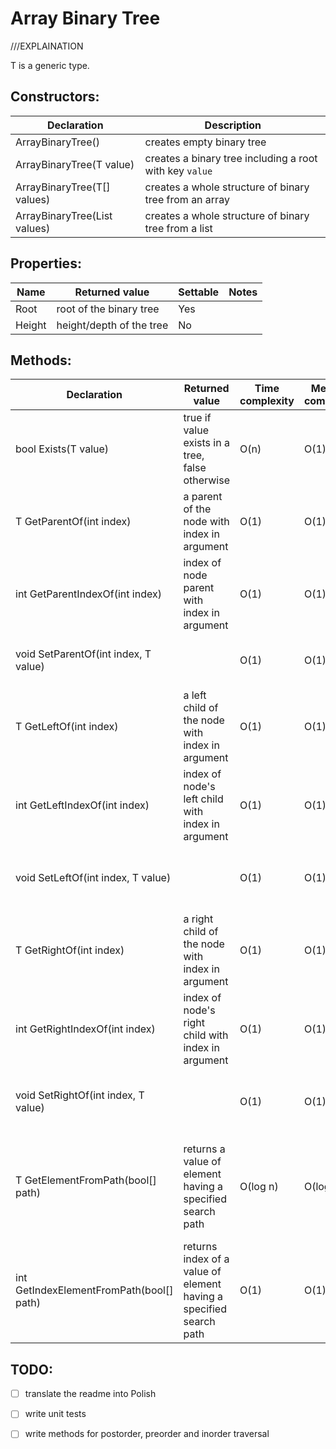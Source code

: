 # Array Binary Tree

///EXPLAINATION

T is a generic type.

## Constructors:
Declaration | Description
------------|------------
ArrayBinaryTree() | creates empty binary tree
ArrayBinaryTree(T value) | creates a binary tree including a root with key `value`
ArrayBinaryTree(T[] values) | creates a whole structure of binary tree from an array
ArrayBinaryTree(List<T> values) | creates a whole structure of binary tree from a list

## Properties:
Name | Returned value | Settable | Notes
-----|----------------|----------|------
Root | root of the binary tree | Yes |
Height | height/depth of the tree | No |

## Methods:

Declaration | Returned value | Time complexity | Memory complexity | Notes
------------|----------------|-----------------|-------------------|------
bool Exists(T value) | true if value exists in a tree, false otherwise | O(n) | O(1)|
T GetParentOf(int index) | a parent of the node with index in argument | O(1) | O(1)|
int GetParentIndexOf(int index) | index of node parent with index in argument | O(1) | O(1)|
void SetParentOf(int index, T value) | | O(1) | O(1) | resizes a tree array, sets parent value
T GetLeftOf(int index) | a left child of the node with index in argument | O(1) | O(1)|
int GetLeftIndexOf(int index) | index of node's left child with index in argument | O(1) | O(1)|
void SetLeftOf(int index, T value) | | O(1) | O(1) | resizes a tree array, set node's left child value
T GetRightOf(int index) | a right child of the node with index in argument | O(1) | O(1)|
int GetRightIndexOf(int index) | index of node's right child with index in argument | O(1) | O(1)|
void SetRightOf(int index, T value) | | O(1) | O(1) | resizes a tree array, set node's right child value
T GetElementFromPath(bool[] path) | returns a value of element having a specified search path | O(log n) | O(log(n)) | a path is array of booleans representing left-right decisions - left is false, right is true
int GetIndexElementFromPath(bool[] path) | returns index of a value of element having a specified search path | O(1) | O(1) | a path is array of booleans representing left-right decisions - left is false, right is true


## TODO:
- [ ] translate the readme into Polish
- [ ] write unit tests
- [ ] write methods for postorder, preorder and inorder traversal

